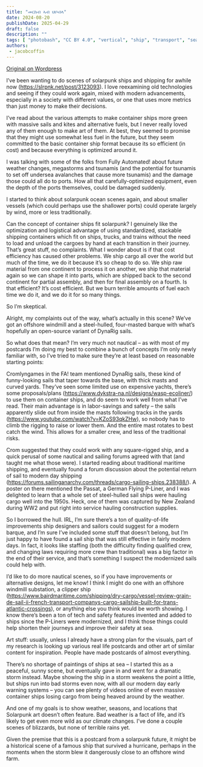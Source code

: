 ```yaml
---
title: "መርከብ ኣብ ህቦብላ"
date: 2024-08-20
publishDate: 2025-04-29
draft: false
description: ""
tags: [ "photobash", "CC BY 4.0", "vertical", "ship", "transport", "sea", "wind turbine", "weather"]
authors:
 - jacobcoffin
---
```


[Original on Wordpress](https://jacobcoffinwrites.wordpress.com/2024/08/20/ship-in-a-storm/)

I’ve been wanting to do scenes of solarpunk ships and shipping for awhile now (https://slrpnk.net/post/3123093). I love reexamining old technologies and seeing if they could work again, mixed with modern advancements, especially in a society with different values, or one that uses more metrics than just money to make their decisions. 

I’ve read about the various attempts to make container ships more green with massive sails and kites and alternative fuels, but I never really loved any of them enough to make art of them. At best, they seemed to promise that they might use somewhat less fuel in the future, but they seem committed to the basic container ship format because its so efficient (in cost) and because everything is optimized around it.

I was talking with some of the folks from Fully Automated! about future weather changes, megastorms and tsunamis (and the potential for tsunamis to set off undersea avalanches that cause more tsunamis) and the damage those could all do to ports. How all that carefully-optimized equipment, even the depth of the ports themselves, could be damaged suddenly. 

I started to think about solarpunk ocean scenes again, and about smaller vessels (which could perhaps use the shallower ports) could operate largely by wind, more or less traditionally. 

Can the concept of container ships fit solarpunk? I genuinely like the optimization and logistical advantage of using standardized, stackable shipping containers which fit on ships, trucks, and trains without the need to load and unload the cargoes by hand at each transition in their journey. That’s great stuff, no complaints. What I wonder about is if that cost efficiency has caused other problems. We ship cargo all over the world but much of the time, we do it because it’s so cheap to do so. We ship raw material from one continent to process it on another, we ship that material again so we can shape it into parts, which are shipped back to the second continent for partial assembly, and then for final assembly on a fourth. Is that efficient? It’s cost efficient. But we burn terrible amounts of fuel each time we do it, and we do it for so many things. 

So I’m skeptical. 

Alright, my complaints out of the way, what’s actually in this scene? We’ve got an offshore windmill and a steel-hulled, four-masted barque with what’s hopefully an open-source variant of DynaRig sails. 

So what does that mean? I’m very much not nautical – as with most of my postcards I’m doing my best to combine a bunch of concepts I’m only newly familiar with, so I’ve tried to make sure they’re at least based on reasonable starting points:

Cromlyngames in the FA! team mentioned DynaRig sails, these kind of funny-looking sails that taper towards the base, with thick masts and curved yards. They’ve seen some limited use on expensive yachts, there’s some proposals/plans (https://www.dykstra-na.nl/designs/wasp-ecoliner/) to use them on container ships, and do seem to work well from what I’ve read. Their main advantage is in labor-savings and safety – the sails apparently slide out from inside the masts following tracks in the yards (https://www.youtube.com/watch?v=KZoS93qkZHw), so nobody has to climb the rigging to raise or lower them. And the entire mast rotates to best catch the wind. This allows for a smaller crew, and less of the traditional risks. 

Crom suggested that they could work with any square-rigged ship, and a quick perusal of some nautical and sailing forums agreed with that (and taught me what those were). I started reading about traditional maritime shipping, and eventually found a forum discussion about the potential return of sail to modern day shipping (https://forums.sailinganarchy.com/threads/cargo-sailing-ships.238388/). A poster on there mentioned the Passat, a German Flying P-Liner, and I was delighted to learn that a whole set of steel-hulled sail ships were hauling cargo well into the 1950s. Heck, one of them was captured by New Zealand during WW2 and put right into service hauling construction supplies.  

So I borrowed the hull. IRL, I’m sure there’s a ton of quality-of-life improvements ship designers and sailors could suggest for a modern barque, and I’m sure I’ve included some stuff that doesn’t belong, but I’m just happy to have found a sail ship that was still effective in fairly modern days. In fact, it looks like staffing (both the difficulty finding qualified crew, and changing laws requiring more crew than traditional) was a big factor in the end of their service, and that’s something I suspect the modernized sails could help with. 

I’d like to do more nautical scenes, so if you have improvements or alternative designs, let me know! I think I might do one with an offshore windmill substation, a clipper ship (https://www.bairdmaritime.com/shipping/dry-cargo/vessel-review-grain-de-sail-ii-french-transport-companys-cargo-sailship-built-for-trans-atlantic-crossings), or anything else you think would be worth showing. I know there’s been a ton of tech and safety features invented and added to ships since the P-Liners were modernized, and I think those things could help shorten their journeys and improve their safety at sea.

Art stuff: usually, unless I already have a strong plan for the visuals, part of my research is looking up various real life postcards and other art of similar content for inspiration. People have made postcards of almost everything. 

There’s no shortage of paintings of ships at sea – I started this as a peaceful, sunny scene, but eventually gave in and went for a dramatic storm instead. Maybe showing the ship in a storm weakens the point a little, but ships run into bad storms even now, with all our modern day early warning systems – you can see plenty of videos online of even massive container ships losing cargo from being heaved around by the weather. 

And one of my goals is to show weather, seasons, and locations that Solarpunk art doesn’t often feature. Bad weather is a fact of life, and it’s likely to get even more wild as our climate changes. I’ve done a couple scenes of blizzards, but none of terrible rains yet. 

Given the premise that this is a postcard from a solarpunk future, it might be a historical scene of a famous ship that survived a hurricane, perhaps in the moments when the storm blew it dangerously close to an offshore wind farm. 